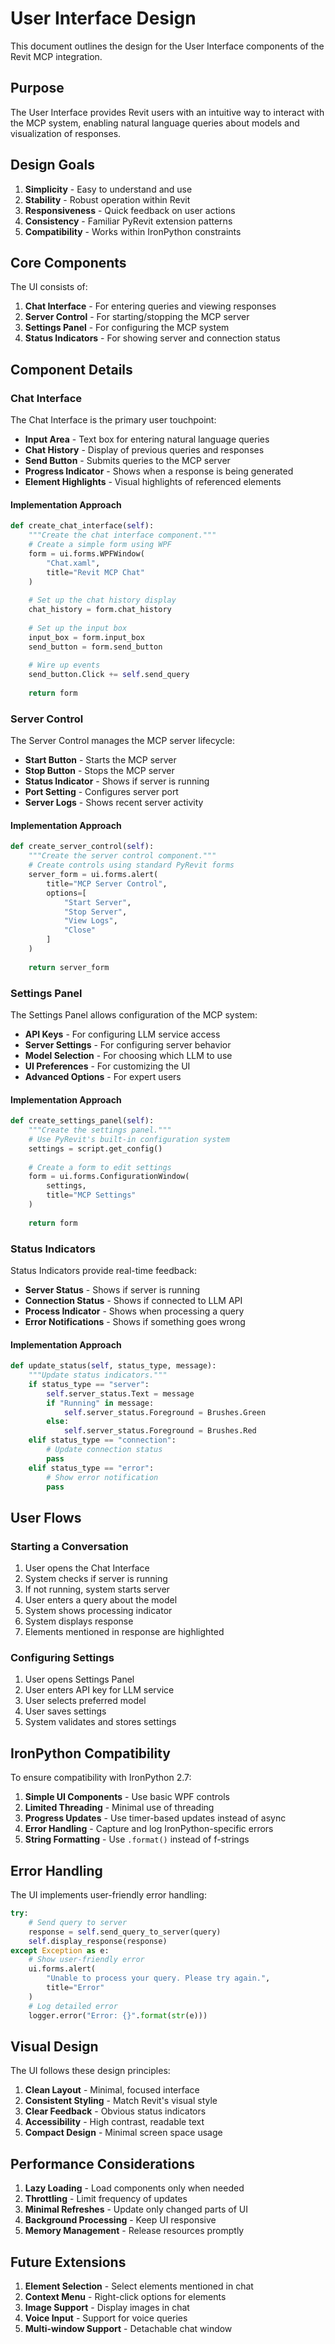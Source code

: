 # User Interface Design

This document outlines the design for the User Interface components of the Revit MCP integration.

## Purpose

The User Interface provides Revit users with an intuitive way to interact with the MCP system, enabling natural language queries about models and visualization of responses.

## Design Goals

1. **Simplicity** - Easy to understand and use
2. **Stability** - Robust operation within Revit
3. **Responsiveness** - Quick feedback on user actions
4. **Consistency** - Familiar PyRevit extension patterns
5. **Compatibility** - Works within IronPython constraints

## Core Components

The UI consists of:

1. **Chat Interface** - For entering queries and viewing responses
2. **Server Control** - For starting/stopping the MCP server
3. **Settings Panel** - For configuring the MCP system
4. **Status Indicators** - For showing server and connection status

## Component Details

### Chat Interface

The Chat Interface is the primary user touchpoint:

- **Input Area** - Text box for entering natural language queries
- **Chat History** - Display of previous queries and responses
- **Send Button** - Submits queries to the MCP server
- **Progress Indicator** - Shows when a response is being generated
- **Element Highlights** - Visual highlights of referenced elements

#### Implementation Approach

```python
def create_chat_interface(self):
    """Create the chat interface component."""
    # Create a simple form using WPF
    form = ui.forms.WPFWindow(
        "Chat.xaml",
        title="Revit MCP Chat"
    )
    
    # Set up the chat history display
    chat_history = form.chat_history
    
    # Set up the input box
    input_box = form.input_box
    send_button = form.send_button
    
    # Wire up events
    send_button.Click += self.send_query
    
    return form
```

### Server Control

The Server Control manages the MCP server lifecycle:

- **Start Button** - Starts the MCP server
- **Stop Button** - Stops the MCP server
- **Status Indicator** - Shows if server is running
- **Port Setting** - Configures server port
- **Server Logs** - Shows recent server activity

#### Implementation Approach

```python
def create_server_control(self):
    """Create the server control component."""
    # Create controls using standard PyRevit forms
    server_form = ui.forms.alert(
        title="MCP Server Control",
        options=[
            "Start Server",
            "Stop Server",
            "View Logs",
            "Close"
        ]
    )
    
    return server_form
```

### Settings Panel

The Settings Panel allows configuration of the MCP system:

- **API Keys** - For configuring LLM service access
- **Server Settings** - For configuring server behavior
- **Model Selection** - For choosing which LLM to use
- **UI Preferences** - For customizing the UI
- **Advanced Options** - For expert users

#### Implementation Approach

```python
def create_settings_panel(self):
    """Create the settings panel."""
    # Use PyRevit's built-in configuration system
    settings = script.get_config()
    
    # Create a form to edit settings
    form = ui.forms.ConfigurationWindow(
        settings,
        title="MCP Settings"
    )
    
    return form
```

### Status Indicators

Status Indicators provide real-time feedback:

- **Server Status** - Shows if server is running
- **Connection Status** - Shows if connected to LLM API
- **Process Indicator** - Shows when processing a query
- **Error Notifications** - Shows if something goes wrong

#### Implementation Approach

```python
def update_status(self, status_type, message):
    """Update status indicators."""
    if status_type == "server":
        self.server_status.Text = message
        if "Running" in message:
            self.server_status.Foreground = Brushes.Green
        else:
            self.server_status.Foreground = Brushes.Red
    elif status_type == "connection":
        # Update connection status
        pass
    elif status_type == "error":
        # Show error notification
        pass
```

## User Flows

### Starting a Conversation

1. User opens the Chat Interface
2. System checks if server is running
3. If not running, system starts server
4. User enters a query about the model
5. System shows processing indicator
6. System displays response
7. Elements mentioned in response are highlighted

### Configuring Settings

1. User opens Settings Panel
2. User enters API key for LLM service
3. User selects preferred model
4. User saves settings
5. System validates and stores settings

## IronPython Compatibility

To ensure compatibility with IronPython 2.7:

1. **Simple UI Components** - Use basic WPF controls
2. **Limited Threading** - Minimal use of threading
3. **Progress Updates** - Use timer-based updates instead of async
4. **Error Handling** - Capture and log IronPython-specific errors
5. **String Formatting** - Use `.format()` instead of f-strings

## Error Handling

The UI implements user-friendly error handling:

```python
try:
    # Send query to server
    response = self.send_query_to_server(query)
    self.display_response(response)
except Exception as e:
    # Show user-friendly error
    ui.forms.alert(
        "Unable to process your query. Please try again.",
        title="Error"
    )
    # Log detailed error
    logger.error("Error: {}".format(str(e)))
```

## Visual Design

The UI follows these design principles:

1. **Clean Layout** - Minimal, focused interface
2. **Consistent Styling** - Match Revit's visual style
3. **Clear Feedback** - Obvious status indicators
4. **Accessibility** - High contrast, readable text
5. **Compact Design** - Minimal screen space usage

## Performance Considerations

1. **Lazy Loading** - Load components only when needed
2. **Throttling** - Limit frequency of updates
3. **Minimal Refreshes** - Update only changed parts of UI
4. **Background Processing** - Keep UI responsive
5. **Memory Management** - Release resources promptly

## Future Extensions

1. **Element Selection** - Select elements mentioned in chat
2. **Context Menu** - Right-click options for elements
3. **Image Support** - Display images in chat
4. **Voice Input** - Support for voice queries
5. **Multi-window Support** - Detachable chat window 